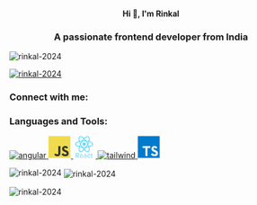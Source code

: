 <h4 align="center">Hi 👋, I'm Rinkal</h4>
<h3 align="center">A passionate frontend developer from India</h3>

<p align="left"> <img src="https://komarev.com/ghpvc/?username=rinkal-2024&label=Profile%20views&color=0e75b6&style=flat" alt="rinkal-2024" /> </p>

<p align="left"> <a href="https://github.com/ryo-ma/github-profile-trophy"><img src="https://github-profile-trophy.vercel.app/?username=rinkal-2024" alt="rinkal-2024" /></a> </p>

<h3 align="left">Connect with me:</h3>
<p align="left">
</p>

<h3 align="left">Languages and Tools:</h3>
<p align="left"> <a href="https://angular.io" target="_blank" rel="noreferrer"> <img src="https://angular.io/assets/images/logos/angular/angular.svg" alt="angular" width="40" height="40"/> </a> <a href="https://developer.mozilla.org/en-US/docs/Web/JavaScript" target="_blank" rel="noreferrer"> <img src="https://raw.githubusercontent.com/devicons/devicon/master/icons/javascript/javascript-original.svg" alt="javascript" width="40" height="40"/> </a> <a href="https://reactjs.org/" target="_blank" rel="noreferrer"> <img src="https://raw.githubusercontent.com/devicons/devicon/master/icons/react/react-original-wordmark.svg" alt="react" width="40" height="40"/> </a> <a href="https://tailwindcss.com/" target="_blank" rel="noreferrer"> <img src="https://www.vectorlogo.zone/logos/tailwindcss/tailwindcss-icon.svg" alt="tailwind" width="40" height="40"/> </a> <a href="https://www.typescriptlang.org/" target="_blank" rel="noreferrer"> <img src="https://raw.githubusercontent.com/devicons/devicon/master/icons/typescript/typescript-original.svg" alt="typescript" width="40" height="40"/> </a> </p>

<p><img align="left" src="https://github-readme-stats.vercel.app/api/top-langs?username=rinkal-2024&show_icons=true&locale=en&layout=compact" alt="rinkal-2024" /></p>

<p>&nbsp;<img align="center" src="https://github-readme-stats.vercel.app/api?username=rinkal-2024&show_icons=true&locale=en" alt="rinkal-2024" /></p>

<p><img align="center" src="https://github-readme-streak-stats.herokuapp.com/?user=rinkal-2024&" alt="rinkal-2024" /></p>
